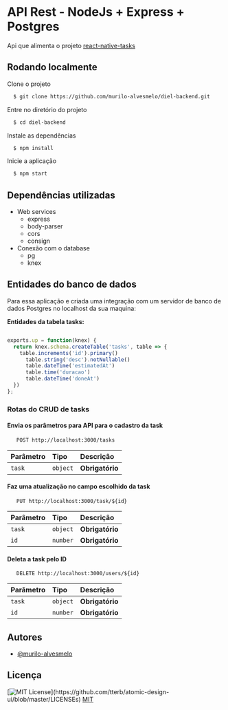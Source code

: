 ﻿# API Rest - NodeJs + Express + Postgres
 
Api que alimenta o projeto [react-native-tasks](https://github.com/murilo-alvesmelo/react-native-tasks.git)


## Rodando localmente

Clone o projeto

```bash
  $ git clone https://github.com/murilo-alvesmelo/diel-backend.git
```

Entre no diretório do projeto

```bash
  $ cd diel-backend
```

Instale as dependências

```bash
  $ npm install
```

Inicie a aplicação

```bash
  $ npm start
```


## Dependências utilizadas

- Web services
    - express
    - body-parser
    - cors
    - consign
- Conexão com o database
    - pg
    - knex
## Entidades do banco de dados

Para essa aplicação e criada uma integração com um servidor de banco de dados Postgres no localhost da sua maquina:

**Entidades da tabela tasks:**

```javascript

exports.up = function(knex) {
  return knex.schema.createTable('tasks', table => {
    table.increments('id').primary()
      table.string('desc').notNullable()
      table.dateTime('estimatedAt')
      table.time('duracao')
      table.dateTime('doneAt')
  })
};
```

### Rotas do CRUD de tasks

#### Envia os parâmetros para API para o cadastro da task
```http
   POST http://localhost:3000/tasks
```
| Parâmetro   | Tipo       | Descrição                                   |
| :---------- | :--------- | :------------------------------------------ |
| `task`   | `object` | **Obrigatório**|


#### Faz uma atualização no campo escolhido da task 
```http
   PUT http://localhost:3000/task/${id}
```
| Parâmetro   | Tipo       | Descrição                                   |
| :---------- | :--------- | :------------------------------------------ |
| `task`   | `object` | **Obrigatório**|
| `id`      | `number` | **Obrigatório**  |

#### Deleta a task pelo ID

```http
   DELETE http://localhost:3000/users/${id}
```

| Parâmetro   | Tipo       | Descrição                                   |
| :---------- | :--------- | :------------------------------------------ |
| `task`   | `object` | **Obrigatório**|
| `id`      | `number` | **Obrigatório**|

## Autores

- [@murilo-alvesmelo](https://github.com/murilo-alvesmelo)


## Licença
[![MIT License](https://img.shields.io/apm/l/atomic-design-ui.svg?)](https://github.com/tterb/atomic-design-ui/blob/master/LICENSEs)
[MIT](https://choosealicense.com/licenses/mit/)
